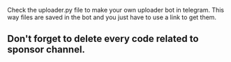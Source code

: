Check the uploader.py file to make your own uploader bot in telegram.
This way files are saved in the bot and you just have to use a link to get them.
## Don't forget to delete every code related to sponsor channel.
